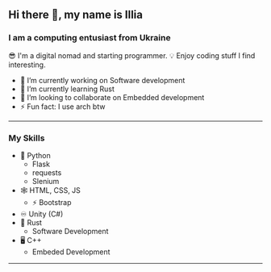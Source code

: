 ## Hi there 👋, my name is Illia
### I am a computing entusiast from Ukraine
😎 I'm a digital nomad and starting programmer. 💡 Enjoy coding stuff I find interesting.

- 🔭 I’m currently working on Software development
- 🌱 I’m currently learning Rust
- 👯 I’m looking to collaborate on Embedded development
- ⚡ Fun fact: I use arch btw
---
### My Skills
- 🐍 Python
  - Flask
  - requests
  - Slenium
- 🕸️ HTML, CSS, JS
  - ⚡ Bootstrap
- ♾️ Unity (C#)
- 🦀 Rust
  - Software Development
- 🖥️ C++
  - Embeded Development
---
